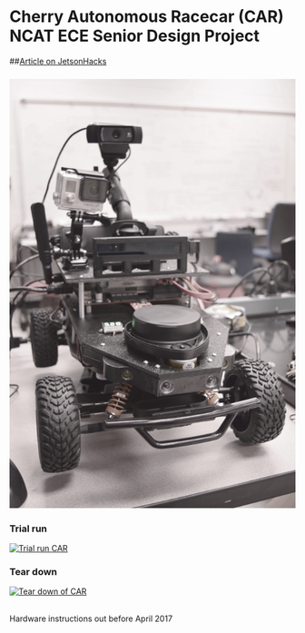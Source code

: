# Cherry Autonomous Racecar (CAR) <br/>NCAT ECE Senior Design Project

##[Article on JetsonHacks](http://www.jetsonhacks.com/2017/03/02/daniel-tobias-car-cherry-autonomous-racecar/)

###
![Front view](/pictures/car_vert_r_scale.jpg "Front View CAR")
<br/>



### Trial run
[![Trial run CAR](http://img.youtube.com/vi/x3ub8OhKxhM/0.jpg)](https://youtu.be/x3ub8OhKxhM)
<br/>

### Tear down
[![Tear down of CAR](http://img.youtube.com/vi/HHdqdwMvcN8/0.jpg)](https://youtu.be/HHdqdwMvcN8)

<br/>
Hardware instructions out before April 2017
<br/>


